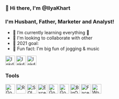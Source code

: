 ### 👋 Hi there, I'm @IlyaKhart

### I'm Husbant, Father, Marketer and Analyst!

- 👀 I’m currently learning everything 🤣
- 🔭 I'm looking to collaborate with other
- 🎯 2021 goal: 
- 🍭 Fun fact: I'm big fun of jogging & music


[<img alt="lnkdin" width="30px" align="center" src="https://cdn-icons-png.flaticon.com/512/174/174857.png" />](https://www.linkedin.com/in/ilya-khart-711047176/)
[<img alt="lnkdin" width="30px" align="center" src="https://cdn-icons-png.flaticon.com/512/1409/1409937.png" />](https://twitter.com/IlyaKhart)
[<img alt="lnkdin" width="30px" align="center" src="https://cdn-icons-png.flaticon.com/128/1409/1409938.png" />](https://www.reddit.com/user/Clear_Structure_)


### Tools

<img alt="Google Console" width="30px" align="center" src="https://cdn-icons-png.flaticon.com/128/873/873117.png" />
<img alt="R" width="30px" align="center" src="https://cdn-icons-png.flaticon.com/128/2103/2103665.png" />
<img alt="SQL" width="30px" align="center" src="https://img-premium.flaticon.com/png/128/4248/premium/4248443.png?token=exp=1633191470~hmac=3c3a877e3dbb30ec44cd2e922fe3a751" />
<img alt="Excell" width="30px" align="center" src="https://cdn-icons-png.flaticon.com/128/732/732220.png" />
<img alt="Google Ads" width="30px" align="center" src="https://img-premium.flaticon.com/png/128/2875/premium/2875421.png?token=exp=1633192021~hmac=dda8cfb553892a1e74b68f769902431c" />
<img alt="Google Analytics" width="30px" align="center" src="https://cdn-icons-png.flaticon.com/128/732/732204.png" />
<img alt="BigQuery" width="30px" align="center" src="https://cdn-icons-png.flaticon.com/128/809/809460.png" />
<img alt="Facebook Ads" width="30px" align="center" src="https://cdn-icons-png.flaticon.com/128/733/733547.png" />
<img alt="WordPress" width="30px" align="center" src="https://cdn-icons-png.flaticon.com/128/174/174881.png" />

<!---
IlyaKhart/IlyaKhart is a ✨ special ✨ repository because its `README.md` (this file) appears on your GitHub profile.
You can click the Preview link to take a look at your changes.
--->
